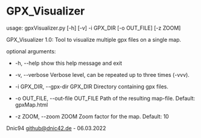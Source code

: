 # GPX_Visualizer

usage: gpxVisualizer.py [-h] [-v] -i GPX_DIR [-o OUT_FILE] [-z ZOOM]

GPX_Visualizer 1.0: Tool to visualize multiple gpx files on a single map.

optional arguments:

+  -h, --help            show this help message and exit
  
+  -v, --verbose         Verbose level, can be repeated up to three times (-vvv).
  
+  -i GPX_DIR, --gpx-dir GPX_DIR
                        Directory containing gpx files.
                        
+  -o OUT_FILE, --out-file OUT_FILE
                        Path of the resulting map-file. Default: gpxMap.html
                        
+  -z ZOOM, --zoom ZOOM  Zoom factor for the map. Default: 10

Dnic94 <github@dnic42.de> - 06.03.2022
